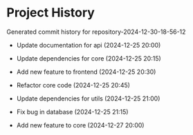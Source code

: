 # Project History

Generated commit history for repository-2024-12-30-18-56-12

- Update documentation for api (2024-12-25 20:00)

- Update dependencies for core (2024-12-25 20:15)

- Add new feature to frontend (2024-12-25 20:30)

- Refactor core code (2024-12-25 20:45)

- Update dependencies for utils (2024-12-25 21:00)

- Fix bug in database (2024-12-25 21:15)

- Add new feature to core (2024-12-27 20:00)

